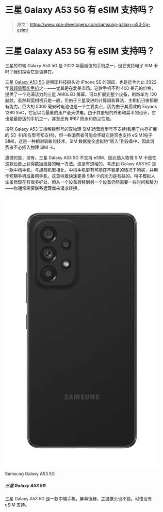 # 三星 Galaxy A53 5G 有 eSIM 支持吗？

> 原文：<https://www.xda-developers.com/samsung-galaxy-a53-5g-esim/>

# 三星 Galaxy A53 5G 有 eSIM 支持吗？

三星的中端 Galaxy A53 5G 是 2022 年最超值的手机之一，但它支持电子 SIM 卡吗？我们探索它是否存在。

三星 [Galaxy A53 5G](https://www.xda-developers.com/samsung-galaxy-a53-5g-hands-on/) 是韩国科技巨头对 iPhone SE 的回应，也是迄今为止 2022 年[最超值智能手机](https://www.xda-developers.com/best-android-phones/)之一——尤其是在北美市场。这款手机不到 400 美元的价格，提供了一个充满活力的三星 AMOLED 屏幕，可以扩展到整个设备，刷新率为 120 赫兹。虽然超宽相机只是一般，但由于三星改进的计算摄影算法，主相机日夜都很有能力。巨大的 5000 毫安时电池也是一个主要卖点，因为由于其高效的 Exynos 1280 SoC，它足以为最重的用户全天供电。由于其更轻的外形和扁平的设计，它也是最舒适的手机之一，甚至还有 IP67 防水和防尘性能。

虽然 Galaxy A53 支持解锁型号的双物理 SIM(运营商型号不支持)和用于内存扩展的 SD 卡(所有型号都支持)，但一些消费者可能会怀疑它是否也支持 eSIM(电子 SIM)，这是一种相对较新的技术，SIM 数据完全虚拟地“嵌入”到设备中，因此消费者不必插入物理 SIM 卡。

遗憾的是，没有，三星 Galaxy A53 5G 不支持 eSIM，因此插入物理 SIM 卡是在这款设备上获得数据连接的唯一方法。这是有道理的，考虑到 Galaxy A53 5G 是一款中档手机，与旗舰机型相比，中档手机更有可能在不锁定的情况下购买，并用作短期手机或备用手机，这意味着快速更换 SIM 卡的能力是有益的。电子模拟人生虽然现在有很多好处，但从一个设备转移到另一个设备仍然需要一些时间和精力——你通常需要联系运营商来请求转换。

 <picture>![The Galaxy A53 5G is a capable mid-range phone that offers a vibrant display, a solid main camera, and long lasting battery life. ](img/004ef31f5a17202c4d375cd0c792b0f6.png)</picture> 

Samsung Galaxy A53 5G

##### 三星 Galaxy A53 5G

三星 Galaxy A53 5G 是一款中端手机，屏幕很棒，主摄像头也不错，可惜没有 eSIM 支持。